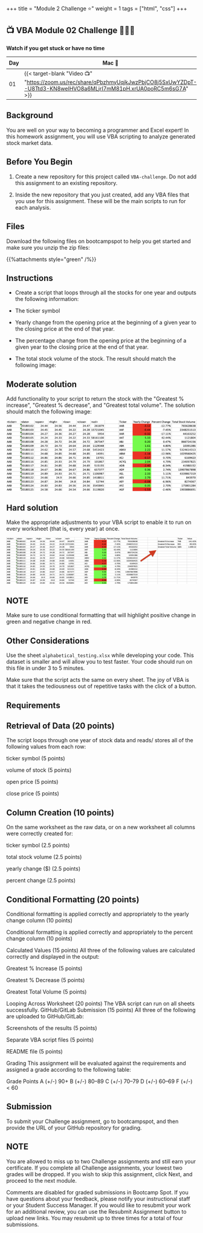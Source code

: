 +++
title = "Module 2 Challenge ⭐"
weight = 1
tags = ["html", "css"] 
+++

## 📺 VBA Module 02 Challenge 🏃‍♀️🏃


**Watch if you get stuck or have no time**

| Day | Mac 🍎 | Duration    | Window 🖼️ | Duration |
| ------  | ------ | ----------- |---------  | --------- |
| 01 | {{< target-blank "Video 📺" "https://zoom.us/rec/share/qPbzhmyUqjkJwzPbjCO8j5SxUwYZDpT--U8Ttd3-KN8weIHVO8a6MLjrI7mM81pH.xrUA0poRC5m6sG7A" >}}   |  01:22:00  ⏲️  | {{< target-blank "Video 📺" "https://zoom.us/rec/share/qPbzhmyUqjkJwzPbjCO8j5SxUwYZDpT--U8Ttd3-KN8weIHVO8a6MLjrI7mM81pH.xrUA0poRC5m6sG7A" >}}   | 01:22:00  ⏲️   |

## Background
You are well on your way to becoming a programmer and Excel expert! In this homework assignment, you will use VBA scripting to analyze generated stock market data.

## Before You Begin
1. Create a new repository for this project called `VBA-challenge`. Do not add this assignment to an existing repository.

2. Inside the new repository that you just created, add any VBA files that you use for this assignment. These will be the main scripts to run for each analysis.

## Files
Download the following files on bootcampspot to help you get started and make sure you unzip the zip files:

{{%attachments style="green" /%}}


## Instructions
* Create a script that loops through all the stocks for one year and outputs the following information:

* The ticker symbol

* Yearly change from the opening price at the beginning of a given year to the closing price at the end of that year.

* The percentage change from the opening price at the beginning of a given year to the closing price at the end of that year.

* The total stock volume of the stock. The result should match the following image:

## Moderate solution
Add functionality to your script to return the stock with the "Greatest % increase", "Greatest % decrease", and "Greatest total volume". The solution should match the following image:

![](./images/moderate_solution.jpeg)

## Hard solution
Make the appropriate adjustments to your VBA script to enable it to run on every worksheet (that is, every year) at once.

![](./images/hard_solution.jpeg)

## NOTE
Make sure to use conditional formatting that will highlight positive change in green and negative change in red.

## Other Considerations
Use the sheet `alphabetical_testing.xlsx` while developing your code. This dataset is smaller and will allow you to test faster. Your code should run on this file in under 3 to 5 minutes.

Make sure that the script acts the same on every sheet. The joy of VBA is that it takes the tediousness out of repetitive tasks with the click of a button.

## Requirements
## Retrieval of Data (20 points)
The script loops through one year of stock data and reads/ stores all of the following values from each row:

ticker symbol (5 points)

volume of stock (5 points)

open price (5 points)

close price (5 points)

## Column Creation (10 points)
On the same worksheet as the raw data, or on a new worksheet all columns were correctly created for:

ticker symbol (2.5 points)

total stock volume (2.5 points)

yearly change ($) (2.5 points)

percent change (2.5 points)

## Conditional Formatting (20 points)
Conditional formatting is applied correctly and appropriately to the yearly change column (10 points)

Conditional formatting is applied correctly and appropriately to the percent change column (10 points)

Calculated Values (15 points)
All three of the following values are calculated correctly and displayed in the output:

Greatest % Increase (5 points)

Greatest % Decrease (5 points)

Greatest Total Volume (5 points)

Looping Across Worksheet (20 points)
The VBA script can run on all sheets successfully.
GitHub/GitLab Submission (15 points)
All three of the following are uploaded to GitHub/GitLab:

Screenshots of the results (5 points)

Separate VBA script files (5 points)

README file (5 points)

Grading
This assignment will be evaluated against the requirements and assigned a grade according to the following table:

Grade	Points
A (+/-)	90+
B (+/-)	80–89
C (+/-)	70–79
D (+/-)	60–69
F (+/-)	< 60

## Submission
To submit your Challenge assignment, go to bootcampspot, and then provide the URL of your GitHub repository for grading.

## NOTE
You are allowed to miss up to two Challenge assignments and still earn your certificate. If you complete all Challenge assignments, your lowest two grades will be dropped. If you wish to skip this assignment, click Next, and proceed to the next module.

Comments are disabled for graded submissions in Bootcamp Spot. If you have questions about your feedback, please notify your instructional staff or your Student Success Manager. If you would like to resubmit your work for an additional review, you can use the Resubmit Assignment button to upload new links. You may resubmit up to three times for a total of four submissions.


